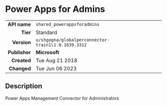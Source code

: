 # Power Apps for Admins
| | |
|-:|-|
|**API name**|`shared_powerappsforadmins`|
|**Tier**|Standard|
|**Version**|`u/shgogna/globalperconnector-train1\1.0.1639.3312`|
|**Publisher**|**Microsoft**|
|**Created**|Tue Aug 21 2018|
|**Changed**|Tue Jun 06 2023|

## Description
Power Apps Management Connector for Administrators
